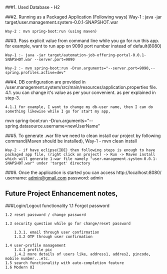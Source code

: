 ###1. Used Database - H2

###2. Running as a Packaged Application (Following ways)
    Way-1 : java -jar target/user.management.system-0.0.1-SNAPSHOT.war

    Way-2 : mvn spring-boot:run (using maven)

###3. Pass explicit value from command line while you go for run this app.
for example, want to run app on 9090 port number instead of default(8080)

    Way-1 :- java -jar target/automation-job-offering-portal-0.0.1-SNAPSHOT.war --server.port=9090

    Way-2 :- mvn spring-boot:run -Drun.arguments="--server.port=9090,--spring.profiles.active=dev"

###4. DB configuration are provided in /user.management.system/src/main/resources/application.properties file.
    4.1. you can change it's value as per your convenient. as per explained in step-3.

    4.1.1 for example, I want to change my db-user name, then I can do something likewise while I go for start my app,
 mvn spring-boot:run -Drun.arguments="--spring.datasource.username=newUserName"
 
 
###5. To generate .war file we need to clean install our project by following command(Maven should be installed),
    Way-1 - mvn clean install

    Way-2 - if have eclipse(IDE) then following steps is enough to have packaged app file, (right click on project) -> Run -> Maven install which will generate 1-war file namely "user.management.system-0.0.1-SNAPSHOT.war" under 'target' directory

###6. Once the application is started you can access http://localhost:8080/
    username: admin@gmail.com
    password: admin


## Future Project Enhancement notes,
###Login/Logout functionality
    1.1 Forgot password

    1.2 reset password / change password

    1.3 security question while go for change/reset password

        1.3.1. email through user confirmation
        1.3.2 OTP through user confirmation
	
    1.4 user-profile management
	    1.4.1 profile pic
	    1.4.2 more details of users like, address1, addres2, pincode, mobile number...etc.
    1.5 search functionality with auto-completion feature
    1.6 Modern UI

